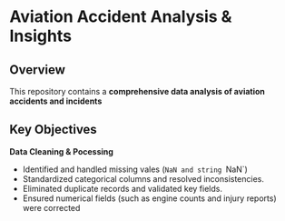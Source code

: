 # Aviation Accident Analysis & Insights

## Overview
This repository contains a **comprehensive data analysis of aviation accidents and incidents**

## Key Objectives
**Data Cleaning & Pocessing**
- Identified and handled missing vales (`NaN and string `NaN`)
- Standardized categorical columns and resolved inconsistencies.
- Eliminated duplicate records and validated key fields.
- Ensured numerical fields (such as engine counts and injury reports) were corrected
